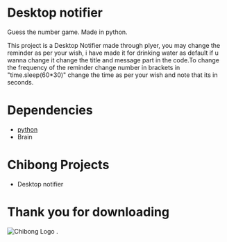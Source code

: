 # Desktop notifier
Guess the number game. Made in python.

This project is a Desktop Notifier made through plyer, you may change the reminder as per your wish, i have made it for drinking water as default if u wanna change it
change the title and message part in the code.To change the frequency of the reminder change number in brackets in "time.sleep(60*30)" change the time as per your wish and note that its in seconds.

# Dependencies 
 * [python](https://www.python.org/downloads)
 * Brain
 
 # Chibong Projects
 * Desktop notifier
 
 # Thank you for downloading

![Chibong Logo](https://user-images.githubusercontent.com/102298656/165674962-f6f27bfb-6fed-4f9b-8414-b52673904322.png)
.
